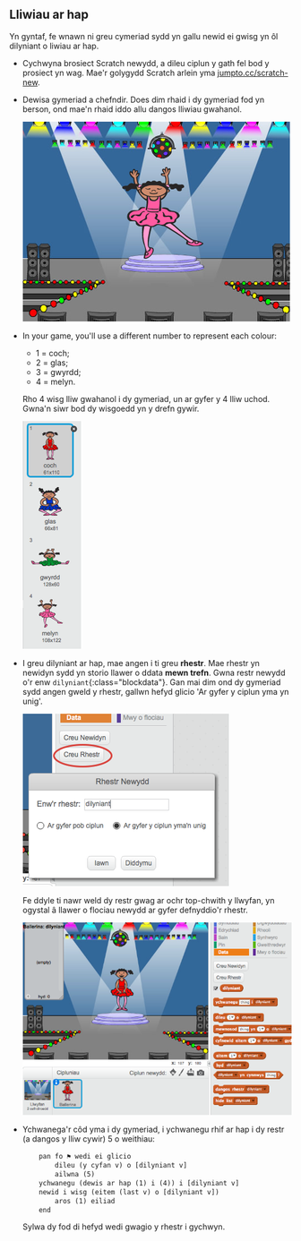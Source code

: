 ## Lliwiau ar hap

Yn gyntaf, fe wnawn ni greu cymeriad sydd yn gallu newid ei gwisg yn ôl dilyniant o liwiau ar hap.

+ Cychwyna brosiect Scratch newydd, a dileu ciplun y gath fel bod y prosiect yn wag. Mae'r golygydd Scratch arlein yma <a href="http://jumpto.cc/scratch-new" target="_blank">jumpto.cc/scratch-new</a>.

+ Dewisa gymeriad a chefndir. Does dim rhaid i dy gymeriad fod yn berson, ond mae'n rhaid iddo allu dangos lliwiau gwahanol.

	![screenshot](images/colour-sprite.png)

+ In your game, you'll use a different number to represent each colour:

	+ 1 = coch;
	+ 2 = glas;
	+ 3 = gwyrdd;
	+ 4 = melyn.

	Rho 4 wisg lliw gwahanol i dy gymeriad, un ar gyfer y 4 lliw uchod. Gwna'n siwr bod dy wisgoedd yn y drefn gywir.

	![screenshot](images/colour-costume.png)

+ I greu dilyniant ar hap, mae angen i ti greu __rhestr__. Mae rhestr yn newidyn sydd yn storio llawer o ddata __mewn trefn__. Gwna restr newydd o'r enw `dilyniant`{:class="blockdata"}. Gan mai dim ond dy gymeriad sydd angen gweld y rhestr, gallwn hefyd glicio 'Ar gyfer y ciplun yma yn unig'.

	![screenshot](images/colour-list.png)

	Fe ddyle ti nawr weld dy restr gwag ar ochr top-chwith y llwyfan, yn ogystal â llawer o flociau newydd ar gyfer defnyddio'r rhestr.

	![screenshot](images/colour-list-blocks.png)

+ Ychwanega'r côd yma i dy gymeriad, i ychwanegu rhif ar hap i dy restr (a dangos y lliw cywir) 5 o weithiau:

	```blocks
		pan fo ⚑ wedi ei glicio
			dileu (y cyfan v) o [dilyniant v]
			ailwna (5)
  		ychwanegu (dewis ar hap (1) i (4)) i [dilyniant v]
   		newid i wisg (eitem (last v) o [dilyniant v])
   			aros (1) eiliad
		end
	```

	Sylwa dy fod di hefyd wedi gwagio y rhestr i gychwyn.
